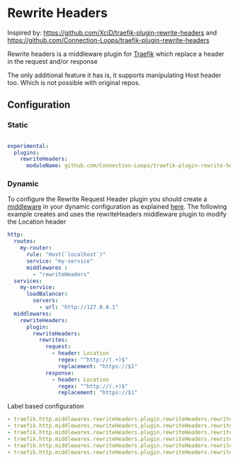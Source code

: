 # Rewrite Headers

Inspired by: https://github.com/XciD/traefik-plugin-rewrite-headers and https://github.com/Connection-Loops/traefik-plugin-rewrite-headers

Rewrite headers is a middleware plugin for [Traefik](https://traefik.io) which replace a header in the request and/or response

The only additional feature it has is, it supports manipulating Host header too. Which is not possible with original repos.

## Configuration

### Static

```yaml

experimental:
  plugins:
    rewriteHeaders:
      moduleName: github.com/Connection-Loops/traefik-plugin-rewrite-headers"
```

### Dynamic

To configure the Rewrite Request Header plugin you should create a [middleware](https://docs.traefik.io/middlewares/overview/) in your dynamic configuration as explained [here](https://docs.traefik.io/middlewares/overview/).
The following example creates and uses the rewriteHeaders middleware plugin to modify the Location header

```yaml
http:
  routes:
    my-router:
      rule: "Host(`localhost`)"
      service: "my-service"
      middlewares : 
        - "rewriteHeaders"
  services:
    my-service:
      loadBalancer:
        servers:
          - url: "http://127.0.0.1"
  middlewares:
    rewriteHeaders:
      plugin:
        rewriteHeaders:
          rewrites:
            request:
              - header: Location
                regex: "^http://(.+)$"
                replacement: "https://$1"
            response:
              - header: Location
                regex: "^http://(.+)$"
                replacement: "https://$1"
```

Label based configuration

``` yaml
- traefik.http.middlewares.rewriteHeaders.plugin.rewriteHeaders.rewrites.request[0].header = Location
- traefik.http.middlewares.rewriteHeaders.plugin.rewriteHeaders.rewrites.request[0].regex = ^http://(.+)$
- traefik.http.middlewares.rewriteHeaders.plugin.rewriteHeaders.rewrites.request[0].replacement = https://$1
- traefik.http.middlewares.rewriteHeaders.plugin.rewriteHeaders.rewrites.response[0].header = Location
- traefik.http.middlewares.rewriteHeaders.plugin.rewriteHeaders.rewrites.response[0].regex = ^http://(.+)$
- traefik.http.middlewares.rewriteHeaders.plugin.rewriteHeaders.rewrites.response[0].replacement = https://$1
```
